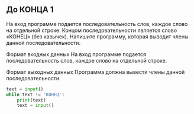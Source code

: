 ## До КОНЦА 1
На вход программе подается последовательность слов, каждое слово на отдельной строке. Концом последовательности является слово «КОНЕЦ» (без кавычек). Напишите программу, которая выводит члены данной последовательности.

Формат входных данных
На вход программе подается последовательность слов, каждое слово на отдельной строке.

Формат выходных данных
Программа должна вывести члены данной последовательности.

```python
text = input()
while text != 'КОНЕЦ':
    print(text)
    text = input()
```
